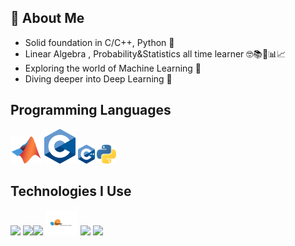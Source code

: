 
## 🚀 About Me
* Solid foundation in C/C++, Python 🐍 
* Linear Algebra , Probability&Statistics all time learner  🤓📚📐📊📈
* Exploring the world of Machine Learning 🤖
* Diving deeper into Deep Learning 🔭


## Programming Languages
<img src = 'https://github.com/omarTBakr/Images/blob/main/matlab.svg' width='50'/> <img src = 'https://github.com/omarTBakr/Images/blob/main/C_svg.png' width='50'/> <img src = 'https://github.com/omarTBakr/Images/blob/main/ISO_C%2B%2B_Logo.svg.png' height='30'/> <img src = 'https://github.com/omarTBakr/Images/blob/main/python-5.svg' height='30'/>   
 
 ## Technologies I Use
 <img src = 'https://numpy.org/images/logo.svg' width='30'/>  <img src = 'https://github.com/pandas-dev/pandas/blob/761bceb77d44aa63b71dda43ca46e8fd4b9d7422/web/pandas/static/img/pandas.svg' height='40'/><img src = 'http://matplotlib.org/_static/logo2.svg' width='30'/> <img src = 'https://github.com/scikit-learn/scikit-learn/blob/master/doc/logos/scikit-learn-logo.svg' height='40'/> <img src = 'https://www.tensorflow.org/_static/images/tensorflow/logo.png' width='30'/> <img src = ' https://github.com/torch/torch.github.io/blob/master/static/torch-logo.png' width='30'/>  
 
